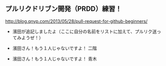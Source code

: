 ## プルリクドリブン開発（PRDD）練習！

http://blog.qnyp.com/2013/05/28/pull-request-for-github-beginners/

- 濱田が追記しましたよ（ここに自分の名前をリストに加えて、プルリク送ってみようぜ！）

- 濱田さん！もう１人じゃないですよ！ 二階

- 濱田さん！もう１人じゃないですよ！ 青木